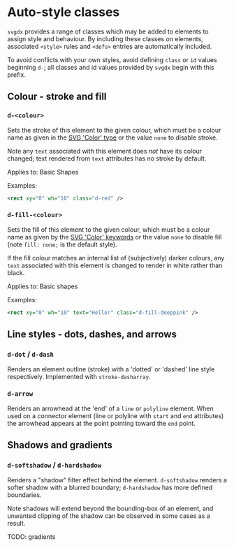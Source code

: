 # Auto-style classes

`svgdx` provides a range of classes which may be added to elements to assign style
and behaviour. By including these classes on elements, associated `<style>` rules and
`<defs>` entries are automatically included.

To avoid conflicts with your own styles, avoid defining `class` or `id` values
beginning `d-`; all classes and id values provided by `svgdx` begin with this prefix.

## Colour - stroke and fill

### `d-<colour>`
Sets the stroke of this element to the given colour, which must be a colour name as
given in the [SVG 'Color' type](https://www.w3.org/TR/SVG11/types.html#DataTypeColor)
or the value `none` to disable stroke.

Note any `text` associated with this element does *not* have its colour changed;
text rendered from `text` attributes has no stroke by default.

Applies to: Basic Shapes

Examples:
```xml
<rect xy="0" wh="10" class="d-red" />
```

### `d-fill-<colour>`
Sets the fill of this element to the given colour, which must be a colour name as given
by the [SVG 'Color' keywords](https://www.w3.org/TR/SVG11/types.html#ColorKeywords) or
the value `none` to disable fill (note `fill: none;` is the default style).

If the fill colour matches an internal list of (subjectively) darker colours,
any `text` associated with this element is changed to render in white rather than black.

Applies to: Basic shapes

Examples:
```xml
<rect xy="0" wh="10" text="Hello!" class="d-fill-deeppink" />
```

## Line styles - dots, dashes, and arrows

### `d-dot` / `d-dash`
Renders an element outline (stroke) with a 'dotted' or 'dashed' line style respectively.
Implemented with `stroke-dasharray`.

### `d-arrow`
Renders an arrowhead at the 'end' of a `line` or `polyline` element. When used on a
connector element (line or polyline with `start` and `end` attributes) the arrowhead
appears at the point pointing toward the `end` point.

## Shadows and gradients

### `d-softshadow` / `d-hardshadow`
Renders a "shadow" filter effect behind the element. `d-softshadow` renders a softer
shadow with a blurred boundary; `d-hardshadow` has more defined boundaries.

Note shadows will extend beyond the bounding-box of an element, and unwanted clipping
of the shadow can be observed in some cases as a result.

TODO: gradients
